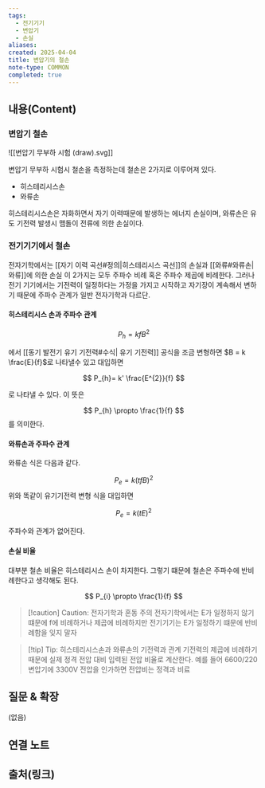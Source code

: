 ```yaml
---
tags:
  - 전기기기
  - 변압기
  - 손실
aliases: 
created: 2025-04-04
title: 변압기의 철손
note-type: COMMON
completed: true
---
```


## 내용(Content)

### 변압기 철손

![[변압기 무부하 시험 (draw).svg]]

변압기 무부하 시험시 철손을 측정하는데 철손은 2가지로 이루어져 있다.

- 히스테리시스손
- 와류손

히스테리시스손은 자화하면서 자기 이력때문에 발생하는 에너지 손실이며, 와류손은 유도 기전력 발생시 맴돌이 전류에 의한 손실이다.


### 전기기기에서 철손

전자기학에서는 [[자기 이력 곡선#정의|히스테리시스 곡선]]의 손실과 [[와류#와류손|와류]]에 의한 손실 이 2가지는 모두 주파수 비례 혹은 주파수 제곱에 비례한다. 그러나 전기 기기에서는 기전력이 일정하다는 가정을 가지고 시작하고 자기장이 계속해서 변하기 때문에 주파수 관계가 일반 전자기학과 다르단.

#### 히스테리시스 손과 주파수 관계

$$
P_{h} = kfB^{2}
$$

에서 [[동기 발전기 유기 기전력#수식| 유기 기전력]] 공식을 조금 변형하면 $B = k \frac{E}{f}$로 나타낼수 있고 대입하면

$$
P_{h}= k' \frac{E^{2}}{f}
$$

로 나타낼 수 있다. 이 뜻은

$$
P_{h} \propto \frac{1}{f}
$$
를 의미한다.

#### 와류손과 주파수 관계

와류손 식은 다음과 같다.

$$
P_{e} = k(tfB)^{2}
$$
위와 똑같이 유기기전력 변형 식을 대입하면

$$
P_{e} = k(tE)^{2}
$$

주파수와 관계가 없어진다.

#### 손실 비율

대부분 철손 비율은 히스테리시스 손이 차지한다. 그렇기 떄문에 철손은 주파수에 반비례한다고 생각해도 된다.

$$
P_{i} \propto \frac{1}{f}
$$

>[!caution] Caution: 전자기학과 혼동 주의
>전자기학에서는 E가 일정하지 않기 떄문에 f에 비례하거나 제곱에 비례하지만 전기기기는 E가 일정하기 떄문에 반비례함을 잊지 말자

>[!tip] Tip: 히스테리시스손과 와류손의 기전력과 관계
>기전력의 제곱에 비례하기 때문에 실제 정격 전압 대비 입력된 전압 비율로 계산한다. 예를 들어 6600/220 변압기에 3300V 전압을 인가하면 전압비는 정격과 비료
## 질문 & 확장

(없음)

## 연결 노트

## 출처(링크)

